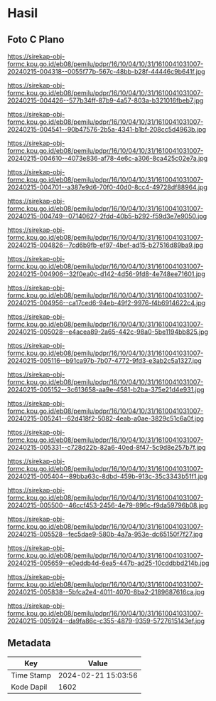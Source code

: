 # Hasil

## Foto C Plano

https://sirekap-obj-formc.kpu.go.id/eb08/pemilu/pdpr/16/10/04/10/31/1610041031007-20240215-004318--0055f77b-567c-48bb-b28f-44446c9b641f.jpg

https://sirekap-obj-formc.kpu.go.id/eb08/pemilu/pdpr/16/10/04/10/31/1610041031007-20240215-004426--577b34ff-87b9-4a57-803a-b321016fbeb7.jpg

https://sirekap-obj-formc.kpu.go.id/eb08/pemilu/pdpr/16/10/04/10/31/1610041031007-20240215-004541--90b47576-2b5a-4341-b1bf-208cc5d4963b.jpg

https://sirekap-obj-formc.kpu.go.id/eb08/pemilu/pdpr/16/10/04/10/31/1610041031007-20240215-004610--4073e836-af78-4e6c-a306-8ca425c02e7a.jpg

https://sirekap-obj-formc.kpu.go.id/eb08/pemilu/pdpr/16/10/04/10/31/1610041031007-20240215-004701--a387e9d6-70f0-40d0-8cc4-49728df88964.jpg

https://sirekap-obj-formc.kpu.go.id/eb08/pemilu/pdpr/16/10/04/10/31/1610041031007-20240215-004749--07140627-2fdd-40b5-b292-f59d3e7e9050.jpg

https://sirekap-obj-formc.kpu.go.id/eb08/pemilu/pdpr/16/10/04/10/31/1610041031007-20240215-004826--7cd6b9fb-ef97-4bef-ad15-b27516d89ba9.jpg

https://sirekap-obj-formc.kpu.go.id/eb08/pemilu/pdpr/16/10/04/10/31/1610041031007-20240215-004906--32f0ea0c-d142-4d56-9fd8-4e748ee71601.jpg

https://sirekap-obj-formc.kpu.go.id/eb08/pemilu/pdpr/16/10/04/10/31/1610041031007-20240215-004956--ca17ced6-94eb-49f2-9976-f4b6914622c4.jpg

https://sirekap-obj-formc.kpu.go.id/eb08/pemilu/pdpr/16/10/04/10/31/1610041031007-20240215-005028--e4acea89-2a65-442c-98a0-5be1194bb825.jpg

https://sirekap-obj-formc.kpu.go.id/eb08/pemilu/pdpr/16/10/04/10/31/1610041031007-20240215-005116--b91ca97b-7b07-4772-9fd3-e3ab2c5a1327.jpg

https://sirekap-obj-formc.kpu.go.id/eb08/pemilu/pdpr/16/10/04/10/31/1610041031007-20240215-005152--3c613658-aa9e-4581-b2ba-375e21d4e931.jpg

https://sirekap-obj-formc.kpu.go.id/eb08/pemilu/pdpr/16/10/04/10/31/1610041031007-20240215-005241--62d418f2-5082-4eab-a0ae-3829c51c6a0f.jpg

https://sirekap-obj-formc.kpu.go.id/eb08/pemilu/pdpr/16/10/04/10/31/1610041031007-20240215-005331--c728d22b-82a6-40ed-8f47-5c9d8e257b7f.jpg

https://sirekap-obj-formc.kpu.go.id/eb08/pemilu/pdpr/16/10/04/10/31/1610041031007-20240215-005404--89bba63c-8dbd-459b-913c-35c3343b51f1.jpg

https://sirekap-obj-formc.kpu.go.id/eb08/pemilu/pdpr/16/10/04/10/31/1610041031007-20240215-005500--46ccf453-2456-4e79-896c-f9da59796b08.jpg

https://sirekap-obj-formc.kpu.go.id/eb08/pemilu/pdpr/16/10/04/10/31/1610041031007-20240215-005528--fec5dae9-580b-4a7a-953e-dc65150f7f27.jpg

https://sirekap-obj-formc.kpu.go.id/eb08/pemilu/pdpr/16/10/04/10/31/1610041031007-20240215-005659--e0eddb4d-6ea5-447b-ad25-10cddbbd214b.jpg

https://sirekap-obj-formc.kpu.go.id/eb08/pemilu/pdpr/16/10/04/10/31/1610041031007-20240215-005838--5bfca2e4-4011-4070-8ba2-2189687616ca.jpg

https://sirekap-obj-formc.kpu.go.id/eb08/pemilu/pdpr/16/10/04/10/31/1610041031007-20240215-005924--da9fa86c-c355-4879-9359-5727615143ef.jpg


## Metadata

| Key        | Value               |
| ---------- | ------------------- |
| Time Stamp | 2024-02-21 15:03:56 |
| Kode Dapil | 1602                |



